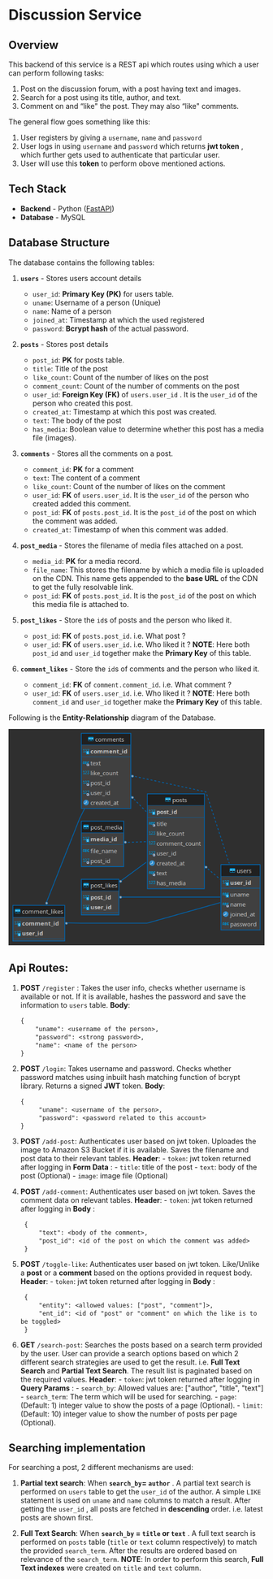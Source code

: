 ﻿# Discussion Service

## Overview
This backend of this service is a REST api which routes using which a user can perform following tasks: 
 1. Post on the discussion forum, with a post having text and images.
 2. Search for a post using its title, author, and text.
 3. Comment on and “like" the post. They may also “like" comments.

The general flow goes something like this: 
 1. User registers by giving a `username`, `name` and `password`
 2. User logs in using `username` and `password` which returns **jwt token** , which further gets used to authenticate that particular user.
 3. User will use this **token** to perform obove mentioned actions.

## Tech Stack 
 - **Backend** - Python ([FastAPI](https://fastapi.tiangolo.com/)) 
 - **Database** - MySQL

## Database Structure
The database contains the following tables:

 1. **`users`**  - Stores users account details
	 - `user_id`: **Primary Key (PK)** for users table.
	 - `uname`: Username of a person (Unique)
	 - `name`: Name of a person
	 - `joined_at`: Timestamp at which the used registered
	 - `password`: **Bcrypt hash** of the actual password.
	 
2.  **`posts`** - Stores post details
	- `post_id`: **PK** for posts table.
	- `title`: Title of the post
	- `like_count`:  Count of the number of likes on the post 
	- `comment_count`: Count of the number of comments on the post
	- `user_id`: **Foreign Key (FK)** of `users.user_id` . It is the `user_id` of the person who created this post.
	- `created_at`: Timestamp at which this post was created.
	- `text`:  The body of the post
	- `has_media`: Boolean value to determine whether this post has a media file (images).
	
3. **`comments`** - Stores all the comments on a post.
	- `comment_id`: **PK** for a comment
	- `text`: The content of a comment
	- `like_count`: Count of the number of likes on the comment
	- `user_id`: **FK** of `users.user_id`. It is the `user_id` of the person who created added this comment.
	- `post_id`: **FK** of `posts.post_id`. It is the `post_id` of the post on which the comment was added.
	- `created_at`: Timestamp of when this comment was added.

4. **`post_media`** - Stores the filename of media files attached on a post.
	- `media_id`: **PK** for a media record.
	- `file_name`: This stores the filename by which a media file is uploaded on the CDN. This name gets appended to the **base URL** of the CDN to get the fully resolvable link.
	- `post_id`: **FK** of `posts.post_id`. It is the `post_id` of the post on which this media file is attached to.

5. **`post_likes`** - Store the `id`s of posts and the person who liked it.
	- `post_id`: **FK** of `posts.post_id`. i.e. What post ?
	- `user_id`: **FK** of `users.user_id`. i.e. Who liked it ?
**NOTE**: Here both `post_id` and `user_id` together make the **Primary Key**  of this table.

6. **`comment_likes`** - Store the `id`s of comments and the person who liked it.
	- `comment_id`: **FK** of `comment.comment_id`. i.e. What comment ?
	- `user_id`: **FK** of `users.user_id`. i.e. Who liked it ?
	**NOTE**: Here both `comment_id` and `user_id` together make the **Primary Key**  of this table.

Following is the **Entity-Relationship** diagram of the Database.

![ER Diagram](./static/DiscussionServiceDB.png)

## Api Routes:
1.  **POST**  `/register` : Takes the user info, checks whether username is available or not. If it is available, hashes the password and save the information to `users` table.
		**Body**: 
		
		{
			"uname": <username of the person>,
			"password": <strong password>,
			"name": <name of the person>
		}
2. **POST** `/login`: Takes username and password. Checks whether password matches using inbuilt hash matching function of bcrypt library. Returns a signed **JWT** token.
		**Body**:
	```
	{
		 "uname": <username of the person>,
		 "password": <password related to this account>
	}
	```
3. **POST** `/add-post`: Authenticates user based on jwt token. Uploades the image to Amazon S3 Bucket if it is available. Saves the filename and post data to their relevant tables.
		**Header**: 
			- `token`:  jwt token returned after logging in
		**Form Data** : 
			- `title`: title of the post
			- `text`: body of the post (Optional)
			- `image`: image file (Optional)
		
4. **POST** `/add-comment`: Authenticates user based on jwt token. Saves the comment data on relevant tables.
		**Header**: 
			- `token`:  jwt token returned after logging in
		**Body** : 
		
		{
			"text": <body of the comment>,
			"post_id": <id of the post on which the comment was added>
		}
		

5. **POST** `/toggle-like`:  Authenticates user based on jwt token. Like/Unlike a **post** or a **comment** based on the options provided in request body.
		**Header**: 
			- `token`:  jwt token returned after logging in
		**Body** : 
		
		{
			"entity": <allowed values: ["post", "comment"]>,
			"ent_id": <id of "post" or "comment" on which the like is to be toggled>
		}
		
6. **GET** `/search-post`: Searches the posts based on a search term provided by the user. User can provide a search options based on which 2 different search strategies are used to get the result. i.e. **Full Text Search** and **Partial Text Search**. The result list is paginated based on the required values.
		 **Header**: 
			- `token`:  jwt token returned after logging in
		**Query Params** : 
			- `search_by`: Allowed values are: ["author", "title", "text"]
			- `search_term`: The term which will be used for searching.
			- `page`: (Default: 1) integer value to show the posts of a page (Optional).
			- `limit`: (Default: 10) integer value to show the number of posts per page (Optional).

## Searching implementation
For searching a post, 2 different mechanisms are used: 
1. **Partial text search**:  When **`search_by`= `author`** . A partial text search is performed on `users` table to get the `user_id` of the author. A simple `LIKE` statement is used on `uname` and `name` columns to match a result. After getting the `user_id` , all posts are fetched in **descending** order. i.e. latest posts are shown first.

2. **Full Text Search**: When **`search_by` = `title` or `text`** . A full text search is performed on `posts` table  (`title` or `text` column respectively) to match the provided `search_term`. After the results are ordered based on relevance of the `search_term`.
	**NOTE**: In order to perform this search, **Full Text indexes** were created on `title` and `text` column.
		
		

